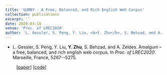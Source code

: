 ```yaml
---
title: 'GUMBY - A Free, Balanced, and Rich English Web Corpus'
collection: publications
excerpt: ''
date: 2020-03-18
venue: 'Proc. of LREC2020'
author: 'L. Gessler, S. Peng, Y. Liu, <b>Y. Zhu</b>, S. Behzad, and A. Zeldes'
---
```

- L. Gessler, S. Peng, Y. Liu, <b>Y. Zhu</b>, S. Behzad, and A. Zeldes. Amalgum – a free, balanced, and rich english web corpus. In <i>Proc. of LREC2020</i>. Marseille, France, 5267--5275.

&nbsp;&nbsp;&nbsp;&nbsp;&nbsp;&nbsp;&nbsp;&nbsp; [\[paper\]](https://www.aclweb.org/anthology/2020.lrec-1.648) [\[code\]](https://github.com/gucorpling/amalgum)